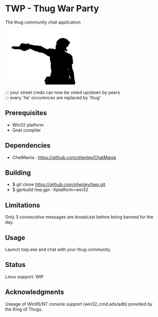 # TWP - Thug War Party
The thug community chat application

![alt text](https://github.com/ohenley/readme-template/blob/master/thug_war.png)

::: your street creds can now be voted up/down by peers  
::: every 'he' occurences are replaced by 'thug'

## Prerequisites

- Win32 platform
- Gnat compiler

## Dependencies

- ChatMania : https://github.com/ohenley/ChatMania

## Building

- $ git clone https://github.com/ohenley/twp.git
- $ gprbuild twp.gpr -Xplatform=win32

## Limitations

Only 3 consecutive messages are broadcast before being banned for the day.

## Usage

Launch twp.exe and chat with your thug community.

## Status

Linux support: WIP

## Acknowledgments
Useage of Win95/NT console support (win32_cmd.ads/adb) provided by the King of Thugs. 
